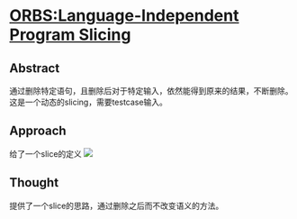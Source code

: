 # [ORBS:Language-Independent Program Slicing]([./pdf/ORBS.pdf](http://www0.cs.ucl.ac.uk/staff/j.krinke/publications/fse14.pdf))

## Abstract

通过删除特定语句，且删除后对于特定输入，依然能得到原来的结果，不断删除。这是一个动态的slicing，需要testcase输入。

## Approach

给了一个slice的定义
![](https://i.loli.net/2019/09/25/P4LxGo2lAp75TE3.png)


## Thought

提供了一个slice的思路，通过删除之后而不改变语义的方法。